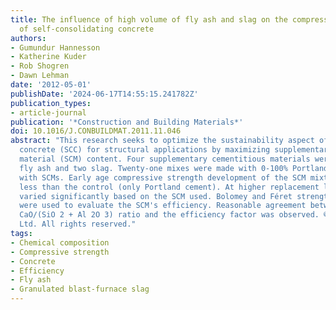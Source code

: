 ```yaml
---
title: The influence of high volume of fly ash and slag on the compressive strength
  of self-consolidating concrete
authors:
- Gumundur Hannesson
- Katherine Kuder
- Rob Shogren
- Dawn Lehman
date: '2012-05-01'
publishDate: '2024-06-17T14:55:15.241782Z'
publication_types:
- article-journal
publication: '*Construction and Building Materials*'
doi: 10.1016/J.CONBUILDMAT.2011.11.046
abstract: "This research seeks to optimize the sustainability aspect of a self-consolidating
  concrete (SCC) for structural applications by maximizing supplementary cementitious
  material (SCM) content. Four supplementary cementitious materials were used: two
  fly ash and two slag. Twenty-one mixes were made with 0-100% Portland cement replaced
  with SCMs. Early age compressive strength development of the SCM mixtures was normally
  less than the control (only Portland cement). At higher replacement levels, performance
  varied significantly based on the SCM used. Bolomey and Féret strength equations
  were used to evaluate the SCM's efficiency. Reasonable agreement between binder's
  CaO/(SiO 2 + Al 2O 3) ratio and the efficiency factor was observed. © 2011 Elsevier
  Ltd. All rights reserved."
tags:
- Chemical composition
- Compressive strength
- Concrete
- Efficiency
- Fly ash
- Granulated blast-furnace slag
---
```

